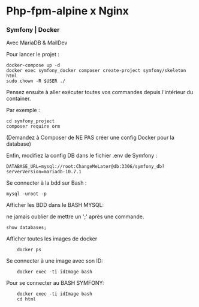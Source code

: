 # Php-fpm-alpine x Nginx
### Symfony | Docker

Avec MariaDB & MailDev

Pour lancer le projet :
````shell
docker-compose up -d
docker exec symfony_docker composer create-project symfony/skeleton html
sudo chown -R $USER ./
````

Pensez ensuite à aller exécuter toutes vos commandes depuis l'intérieur du container.

Par exemple :
````shell
cd symfony_project
composer require orm
````
(Demandez à Composer de NE PAS créer une config Docker pour la database)

Enfin, modifiez la config DB dans le fichier .env de Symfony :
````shell
DATABASE_URL=mysql://root:ChangeMeLater@db:3306/symfony_db?serverVersion=mariadb-10.7.1
````


Se connecter à la bdd sur Bash :
````shell
mysql -uroot -p 
````

Afficher les BDD dans le BASH MYSQL:

ne jamais oublier de mettre un ';' après une commande.
````shell
show databases;
````

Afficher toutes les images de docker
````shell
    docker ps
````

Se connecter à une image avec son ID:
````shell
    docker exec -ti idImage bash
````

Pour se connecter au BASH SYMFONY:

````shell
    docker exec -ti idImage bash
    cd html
````
